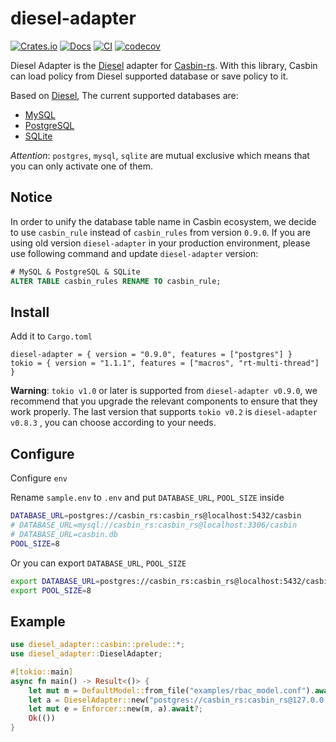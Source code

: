 # diesel-adapter

[![Crates.io](https://img.shields.io/crates/v/diesel-adapter.svg)](https://crates.io/crates/diesel-adapter)
[![Docs](https://docs.rs/diesel-adapter/badge.svg)](https://docs.rs/diesel-adapter)
[![CI](https://github.com/casbin-rs/diesel-adapter/workflows/CI/badge.svg)](https://github.com/casbin-rs/diesel-adapter/actions)
[![codecov](https://codecov.io/gh/casbin-rs/diesel-adapter/branch/master/graph/badge.svg)](https://codecov.io/gh/casbin-rs/diesel-adapter)

Diesel Adapter is the [Diesel](https://github.com/diesel-rs/diesel) adapter for [Casbin-rs](https://github.com/casbin/casbin-rs). With this library, Casbin can load policy from Diesel supported database or save policy to it.

Based on [Diesel](https://github.com/diesel-rs/diesel), The current supported databases are:

- [MySQL](https://www.mysql.com/)
- [PostgreSQL](https://github.com/lib/pq)
- [SQLite](https://www.sqlite.org)

*Attention*: `postgres`, `mysql`, `sqlite` are mutual exclusive which means that you can only activate one of them.

## Notice

In order to unify the database table name in Casbin ecosystem, we decide to use `casbin_rule` instead of `casbin_rules` from version `0.9.0`. If you are using old version `diesel-adapter` in your production environment, please use following command and update `diesel-adapter` version:

````SQL
# MySQL & PostgreSQL & SQLite
ALTER TABLE casbin_rules RENAME TO casbin_rule;
````

## Install

Add it to `Cargo.toml`

```
diesel-adapter = { version = "0.9.0", features = ["postgres"] }
tokio = { version = "1.1.1", features = ["macros", "rt-multi-thread"] }
```
**Warning**: `tokio v1.0` or later is supported from `diesel-adapter v0.9.0`, we recommend that you upgrade the relevant components to ensure that they work properly. The last version that supports `tokio v0.2` is `diesel-adapter v0.8.3` , you can choose according to your needs.

## Configure

Configure `env`

Rename `sample.env` to `.env` and put `DATABASE_URL`, `POOL_SIZE`   inside

```bash
DATABASE_URL=postgres://casbin_rs:casbin_rs@localhost:5432/casbin
# DATABASE_URL=mysql://casbin_rs:casbin_rs@localhost:3306/casbin
# DATABASE_URL=casbin.db
POOL_SIZE=8
```

Or you can export `DATABASE_URL`, `POOL_SIZE`

```bash
export DATABASE_URL=postgres://casbin_rs:casbin_rs@localhost:5432/casbin
export POOL_SIZE=8
```

## Example

```rust
use diesel_adapter::casbin::prelude::*;
use diesel_adapter::DieselAdapter;

#[tokio::main]
async fn main() -> Result<()> {
    let mut m = DefaultModel::from_file("examples/rbac_model.conf").await?;
    let a = DieselAdapter::new("postgres://casbin_rs:casbin_rs@127.0.0.1:5432/casbin", 8)?;
    let mut e = Enforcer::new(m, a).await?;
    Ok(())
}
```
